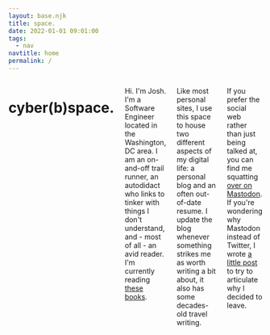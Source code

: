 ```yaml
---
layout: base.njk
title: space.
date: 2022-01-01 09:01:00
tags:
  - nav
navtitle: home
permalink: /
---
```


<div class="twelve columns content">

# cyber(b)space.

Hi. I'm Josh. I'm a Software Engineer located in the Washington, DC area. I am an on-and-off trail runner, an autodidact who links to tinker with things I don't understand, and - most of all - an avid reader. I'm currently reading <span id="currently-reading"><a href="https://oku.club/user/riastrad/collection/reading">these books</a></span>.

Like most personal sites, I use this space to house two different aspects of my digital life: a personal blog and an often out-of-date resume. I update the blog whenever something strikes me as worth writing a bit about, it also has some decades-old travel writing.

If you prefer the social web rather than just being talked at, you can find me squatting <a rel="me" href="https://zirk.us/@riastrad">over on Mastodon</a>. If you're wondering why Mastodon instead of Twitter, I wrote [a little post](/notes/2022/bye-bye-birdie/) to try to articulate why I decided to leave.

</div>
<script type="text/javascript" src="./scripts/currently-reading.js"></script>
